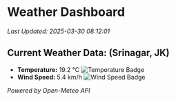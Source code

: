 
# Weather Dashboard

_Last Updated: 2025-03-30 08:12:01_

## Current Weather Data: (Srinagar, JK)
- **Temperature:** 19.2 °C ![Temperature Badge](https://img.shields.io/badge/Temperature-Low%20Temp-blue)
- **Wind Speed:** 5.4 km/h ![Wind Speed Badge](https://img.shields.io/badge/Wind%20Speed-Light%20Wind-blue)

*Powered by Open-Meteo API*

